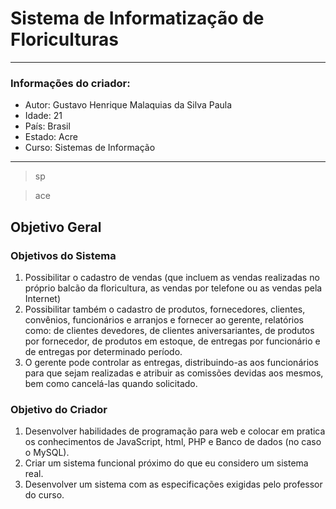 # Sistema de Informatização de Floriculturas
---
### Informações do criador:
* Autor: Gustavo Henrique Malaquias da Silva Paula
* Idade: 21
* País: Brasil
* Estado: Acre
* Curso: Sistemas de Informação
---
> sp




> ace
## Objetivo Geral

### Objetivos do Sistema
1. Possibilitar o cadastro de vendas (que incluem as vendas realizadas no próprio
balcão da floricultura, as vendas por telefone ou as vendas pela Internet)
2. Possibilitar também o cadastro de produtos, fornecedores, clientes, convênios,
funcionários e arranjos e fornecer ao gerente, relatórios como: de clientes
devedores, de clientes aniversariantes, de produtos por fornecedor, de produtos
em estoque, de entregas por funcionário e de entregas por determinado período.
3. O gerente pode controlar as entregas, distribuindo-as aos funcionários para que
sejam realizadas e atribuir as comissões devidas aos mesmos, bem como
cancelá-las quando solicitado.

### Objetivo do Criador
1. Desenvolver habilidades de programação para web e colocar em pratica os conhecimentos de 
JavaScript, html, PHP e Banco de dados (no caso o MySQL).
2. Criar um sistema funcional próximo do que eu considero um sistema real.
3. Desenvolver um sistema com as especificações exigidas pelo professor do curso.
